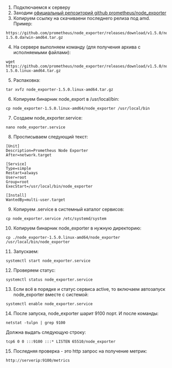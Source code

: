 1. Подключаемся к серверу
2. Заходим [официальный репозиторий github prometheus/node_exporter](https://github.com/prometheus/node_exporter/releases/tag/v1.5.0)
3. Копируем ссылку на скачиваени последнего релиза под amd. Пример:

```
https://github.com/prometheus/node_exporter/releases/download/v1.5.0/node_exporter-1.5.0.darwin-amd64.tar.gz
```

4. На сервере выполняем команду (для получения архива с исполняемыми файлами):

```
wget https://github.com/prometheus/node_exporter/releases/download/v1.5.0/node_exporter-1.5.0.linux-amd64.tar.gz
```

5. Распаковка:

```
tar xvfz node_exporter-1.5.0.linux-amd64.tar.gz
```

6. Копируем бинарник node_export в /usr/local/bin:

```
cp node_exporter-1.5.0.linux-amd64/node_exporter /usr/local/bin
```

7. Создаем node_exporter.service:

```
nano node_exporter.service
```

8. Просписываем следующий текст:

```
[Unit]
Description=Prometheus Node Exporter
After=network.target

[Service]
Type=simple
Restart=always
User=root
Group=root
ExecStart=/usr/local/bin/node_exporter

[Install]
WantedBy=multi-user.target
```

9. Копируем .service в системный каталог сервисов:

```
cp node_exporter.service /etc/systemd/system
```

10. Копируем бинарник node_exporter в нужную директорию:

```
cp ./node_exporter-1.5.0.linux-amd64/node_exporter /usr/local/bin/node_exporter
```

11. Запускаем:

```
systemctl start node_exporter.service
```

12. Проверяем статус:

```
systemctl status node_exporter.service
```

13. Если всё в порядке и статус сервиса active, то включаем автозапуск node_exporter вместе с системой:

```
systemctl enable node_exporter.service
```

14. После запуска, node_exporter шарит 9100 порт. И после команды:

```
netstat -tulpn | grep 9100
```

Должна выдать следующую строку:

```
tcp6 0 0 :::9100 :::* LISTEN 65510/node_exporter
```

15. Последняя проверка - это http запрос на получение метрик:

```
http://serverip:9100/metrics
```
